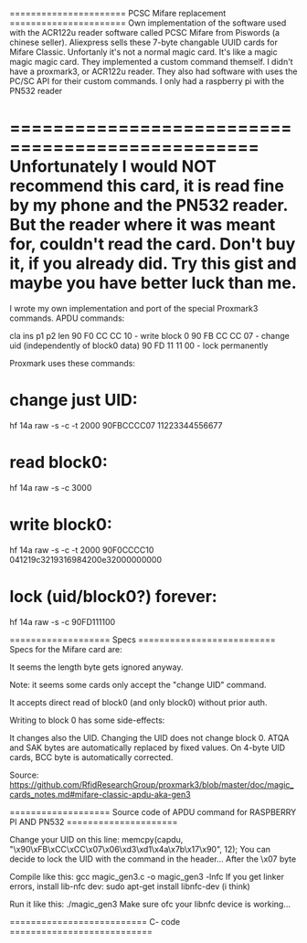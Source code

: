 ====================== PCSC Mifare replacement ======================
Own implementation of the software used with the ACR122u reader software called PCSC Mifare from Piswords (a chinese seller).
Aliexpress sells these 7-byte changable UUID cards for Mifare Classic. Unfortanly it's not a normal magic card. 
It's like a magic magic magic card.
They implemented a custom command themself. I didn't have a proxmark3, or ACR122u reader. 
They also had software with uses the PC/SC API for their custom commands.
I only had a raspberry pi with the PN532 reader

=================================================
Unfortunately I would NOT recommend this card, it is read fine by my phone and the PN532 reader. 
But the reader where it was meant for, couldn't read the card. 
Don't buy it, if you already did. Try this gist and maybe you have better luck than me.
==================================================

I wrote my own implementation and port of the special Proxmark3 commands.
APDU commands:

cla  ins p1  p2  len
 90  F0  CC  CC  10 <block0>  - write block 0
 90  FB  CC  CC  07 <uid>     - change uid (independently of block0 data)
 90  FD  11  11  00           - lock permanently
 
 Proxmark uses these commands:
 
 # change just UID:
hf 14a raw -s -c  -t 2000  90FBCCCC07 11223344556677
# read block0:
hf 14a raw -s -c 3000
# write block0:
hf 14a raw -s -c  -t 2000  90F0CCCC10 041219c3219316984200e32000000000
# lock (uid/block0?) forever:
hf 14a raw -s -c 90FD111100

=================== Specs ==========================
Specs for the Mifare card are:

It seems the length byte gets ignored anyway.

Note: it seems some cards only accept the "change UID" command.

It accepts direct read of block0 (and only block0) without prior auth.

Writing to block 0 has some side-effects:

It changes also the UID. Changing the UID does not change block 0.
ATQA and SAK bytes are automatically replaced by fixed values.
On 4-byte UID cards, BCC byte is automatically corrected.

Source: https://github.com/RfidResearchGroup/proxmark3/blob/master/doc/magic_cards_notes.md#mifare-classic-apdu-aka-gen3
 
=================== Source code of APDU command for RASPBERRY PI AND PN532 =====================

Change your UID on this line:    memcpy(capdu, "\x90\xFB\xCC\xCC\x07\x06\xd3\xd1\x4a\x7b\x17\x90", 12);
You can decide to lock the UID with the command in the header...
After the \x07 byte

Compile like this: gcc magic_gen3.c -o magic_gen3 -lnfc
If you get linker errors, install lib-nfc dev: sudo apt-get install libnfc-dev (i think)

Run it like this: ./magic_gen3 
Make sure ofc your libnfc device is working...

========================== C- code ===========================